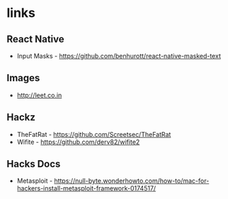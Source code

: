 # links

## React Native

- Input Masks - https://github.com/benhurott/react-native-masked-text

## Images
- http://leet.co.in

## Hackz

- TheFatRat - https://github.com/Screetsec/TheFatRat
- Wifite - https://github.com/derv82/wifite2

## Hacks Docs

- Metasploit - https://null-byte.wonderhowto.com/how-to/mac-for-hackers-install-metasploit-framework-0174517/
